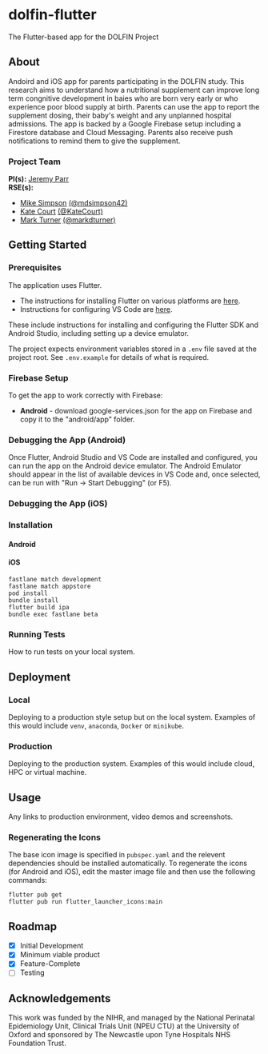 # dolfin-flutter
The Flutter-based app for the DOLFIN Project

## About

Andoird and iOS app for parents participating in the DOLFIN study. This research aims to understand how a nutritional supplement can improve long term congnitive development in baies who are born very early or who experience poor blood supply at birth. Parents can use the app to report the supplement dosing, their baby's weight and any unplanned hospital admissions. The app is backed by a Google Firebase setup including a Firestore database and Cloud Messaging. Parents also receive push notifications to remind them to give the supplement. 

### Project Team
**PI(s):** [Jeremy Parr](https://research.ncl.ac.uk/neurodisability/theteam/jeremyparr/)  
**RSE(s):** 
* [Mike Simpson](https://rse.ncldata.dev/mike-simpson) [(@mdsimpson42)](https://github.com/mdsimpson42) 
* [Kate Court](https://rse.ncldata.dev/kate-court) [(@KateCourt)](https://github.com/KateCourt) 
* [Mark Turner](https://rse.ncldata.dev/mark-turner) [(@markdturner)](https://github.com/markdturner)

## Getting Started

### Prerequisites

The application uses Flutter.

* The instructions for installing Flutter on various platforms are [here](https://docs.flutter.dev/get-started/install).
* Instructions for configuring VS Code are [here](https://docs.flutter.dev/development/tools/vs-code). 

These include instructions for installing and configuring the Flutter SDK and Android Studio, including setting up a device emulator.

The project expects environment variables stored in a `.env` file saved at the project root. See `.env.example` for details of what is required.

### Firebase Setup

To get the app to work correctly with Firebase:

* **Android** - download google-services.json for the app on Firebase and copy it to the "android/app" folder.

### Debugging the App (Android)

Once Flutter, Android Studio and VS Code are installed and configured, you can run the app on the Android device emulator. The Android Emulator should appear in the list of available devices in VS Code and, once selected, can be run with "Run -> Start Debugging" (or F5).

### Debugging the App (iOS)

### Installation

#### Android

#### iOS

```
fastlane match development
fastlane match appstore
pod install
bundle install
flutter build ipa
bundle exec fastlane beta
```

### Running Tests

How to run tests on your local system.

## Deployment

### Local

Deploying to a production style setup but on the local system. Examples of this would include `venv`, `anaconda`, `Docker` or `minikube`. 

### Production

Deploying to the production system. Examples of this would include cloud, HPC or virtual machine. 

## Usage

Any links to production environment, video demos and screenshots.

### Regenerating the Icons
The base icon image is specified in `pubspec.yaml` and the relevent dependencies should be installed automatically.
To regenerate the icons (for Android and iOS), edit the master image file and then use the following commands:

```
flutter pub get  
flutter pub run flutter_launcher_icons:main
```

## Roadmap

- [x] Initial Development  
- [x] Minimum viable product  
- [x] Feature-Complete
- [ ] Testing

## Acknowledgements
This work was funded by the NIHR, and managed by the National Perinatal Epidemiology Unit, Clinical Trials Unit (NPEU CTU) at the University of Oxford and sponsored by The Newcastle upon Tyne Hospitals NHS Foundation Trust.
